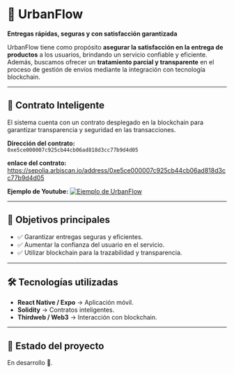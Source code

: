 # 🚀 UrbanFlow
**Entregas rápidas, seguras y con satisfacción garantizada**  

UrbanFlow tiene como propósito **asegurar la satisfacción en la entrega de productos** a los usuarios, brindando un servicio confiable y eficiente. Además, buscamos ofrecer un **tratamiento parcial y transparente** en el proceso de gestión de envíos mediante la integración con tecnología blockchain.  

---

## 📜 Contrato Inteligente  
El sistema cuenta con un contrato desplegado en la blockchain para garantizar transparencia y seguridad en las transacciones.  

**Dirección del contrato:**  
`0xe5ce000007c925cb44cb06ad818d3cc77b9d4d05`  

**enlace del contrato:** 
 https://sepolia.arbiscan.io/address/0xe5ce000007c925cb44cb06ad818d3cc77b9d4d05
 
 **Ejemplo de Youtube:**
[![Ejemplo de UrbanFlow](https://img.youtube.com/vi/OGyU7g3wyTA/0.jpg)](https://www.youtube.com/watch?v=OGyU7g3wyTA)

---

## 🎯 Objetivos principales  
- ✅ Garantizar entregas seguras y eficientes.  
- ✅ Aumentar la confianza del usuario en el servicio.  
- ✅ Utilizar blockchain para la trazabilidad y transparencia.  

---

## 🛠️ Tecnologías utilizadas  
- **React Native / Expo** → Aplicación móvil.  
- **Solidity** → Contratos inteligentes.  
- **Thirdweb / Web3** → Interacción con blockchain.  

---

## 🚧 Estado del proyecto  
En desarrollo 🔨.  


